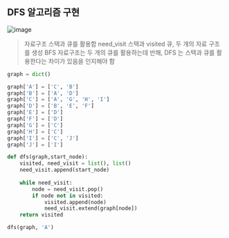 ## DFS 알고리즘 구현

![image](https://user-images.githubusercontent.com/32234263/153432717-6e1fc2e0-d1f7-4b43-b1a4-e29551a360a2.png)

> 자료구조 스택과 큐를 활용함
> need_visit 스택과 visited 큐, 두 개의 자료 구조를 생성
> BFS 자료구조는 두 개의 큐를 활용하는데 반해, DFS 는 스택과 큐를 활용한다는 차이가 있음을 인지해야 함

```python
graph = dict()

graph['A'] = ['C', 'B']
graph['B'] = ['A', 'D']
graph['C'] = ['A', 'G', 'H', 'I']
graph['D'] = ['B', 'E', 'F']
graph['E'] = ['D']
graph['F'] = ['D']
graph['G'] = ['C']
graph['H'] = ['C']
graph['I'] = ['C', 'J']
graph['J'] = ['I']

def dfs(graph,start_node):
    visited, need_visit = list(), list()
    need_visit.append(start_node)
    
    while need_visit:
        node = need_visit.pop()
        if node not in visited:
            visited.append(node)
            need_visit.extend(graph[node])
    return visited

dfs(graph, 'A')
```
